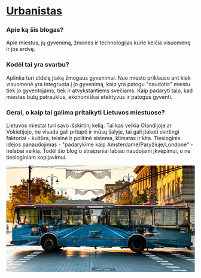# [Urbanistas](https://www.urbanistas.lt)

### Apie ką šis blogas?

Apie miestus, jų gyvenimą, žmones ir technologijas kurie keičia visuomenę ir jos erdvę.

### Kodėl tai yra svarbu?

Aplinka turi didelę įtaką žmogaus gyvenimui. Nuo miesto priklauso ant kiek visuomenė yra integruota į jo gyvenimą, kaip yra patogu "naudotis" miestu tiek jo gyventojams, tiek ir atvykstantiems svečiams. Kaip padaryti taip, kad miestas būtų patrauklus, ekonomiškai efektyvus ir patogus gyventi.

### Gerai, o kaip tai galima pritaikyti Lietuvos miestuose?

Lietuvos miestai turi savo išskirtinį kelią. Tai kas veikia Olandijoje ar Vokietijoje, ne visada gali pritapti ir mūsų šalyje, tai gali įtakoti skirtingi faktoriai - kultūra, teisinė ir politinė sistema, klimatas ir kita. Tiesioginis idėjos panaudojimas - "padarykime kaip Amsterdame/Paryžiuje/Londone" - nelabai veikia. Todėl šio blog'o straipsniai labiau naudojami įkvėpimui, o ne tiesioginiam kopijavimui.


![alt text](./assets/images/about.jpg "Vilnius trolley")

